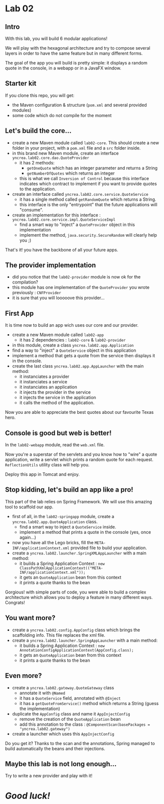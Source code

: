 # Lab 02

## Intro

With this lab, you will build 6 modular applications!

We will play with the hexagonal architecture and try to compose several layers in order to have the same feature but in many different forms.

The goal of the app you will build is pretty simple: it displays a random quote in the console, in a webapp or in a JavaFX window.

## Starter kit

If you clone this repo, you will get:
* the Maven configuration & structure (`pom.xml` and several provided modules)
* some code which do not compile for the moment

## Let's build the core...
* create a new Maven module called `lab02-core`. This should create a new folder in your project, with a `pom.xml` file and a `src` folder inside.
* in this brand new Maven module, create an interface `yncrea.lab02.core.dao.QuoteProvider`
  * it has 2 methods:
    * `getOneQuote` which has an integer parameter and returns a String
    * `getNumberOfQuotes` which returns an integer
  * this is what we call `Inversion of Control` because this interface indicates which contract to implement if you want  to provide quotes to the application.
* create an interface called `yncrea.lab02.core.service.QuoteService`
  * it has a single method called `getRandomQuote` which returns a String.
  * this interface is the only "entrypoint" that the future applications will "consume".
* create an implementation for this interface : `yncrea.lab02.core.service.impl.QuoteServiceImpl`
  * find a smart way to "inject" a `QuoteProvider` object in this implementation
  * implement the method, `java.security.SecureRandom` will clearly help you ;)
  
That's it! you have the backbone of all your future apps.

## The provider implementation
* did you notice that the `lab02-provider` module is now ok for the compilation?
* this module has one implementation of the `QuoteProvider` you wrote previously : `CNFProvider`
* it is sure that you will looooove this provider...

## First App
It is time now to build an app wich uses our core and our provider.
* create a new Maven module called `lab02-app`
  * it has 2 dependencies : `lab02-core` & `lab02-provider`
* in this module, create a class `yncrea.lab02.app.Application`
* find a way to "inject" a `QuoteService` object in this application
* implement a method that gets a quote from the service then displays it in the console.
* create the last class `yncrea.lab02.app.AppLauncher` with the main method:
  * it instanciates a provider
  * it instanciates a service
  * it instanciates an application
  * it injects the provider in the service
  * it injects the service in the application
  * it calls the method of the application.

Now you are able to appreciate the best quotes about our favourite Texas hero.

## Console is good but web is better!
In the `lab02-webapp` module, read the `web.xml` file. 

Now you're a superstar of the servlets and you know how to "wire" a quote application, write a servlet which prints a random quote for each request. 
`ReflectionUtils` utility class will help you. 

Deploy this app in Tomcat and enjoy.


## Stop kidding, let's build an app like a pro!
This part of the lab relies on Spring Framework. We will use this amazing tool to scaffold our app.
* first of all, in the `lab02-springapp` module, create a `yncrea.lab02.app.QuoteApplication` class.
  * find a smart way to inject a `QuoteService` inside.
  * implement a method that prints a quote in the console (yes, once again...)
* now you have all the Lego bricks, fill the `META-INF/applicationContext.xml` provided file to build your application.
* create a `yncrea.lab02.launcher.SpringXMLAppLauncher` with a main method:
  * it builds a Spring Application Context : `new ClassPathXmlApplicationContext(("META-INF/applicationContext.xml"));`
  * it gets an `QuoteApplication` bean from this context
  * it prints a quote thanks to the bean
  
Gorgious! with simple parts of code, you were able to build a complex architecture which allows you to deploy a feature in many different ways. Congrats! 

## You want more?
* create a `yncrea.lab02.config.AppConfig` class which brings the scaffolding info. This file replaces the xml file.
* create a `yncrea.lab02.launcher.SpringAppLauncher` with a main method:
  * it builds a Spring Application Context : `new AnnotationConfigApplicationContext(AppConfig.class);`
  * it gets an `QuoteApplication` bean from this context
  * it prints a quote thanks to the bean

## Even more?
* create a `yncrea.lab02.gateway.QuoteGateway` class
  * annotate it with `@Named`
  * it has a `QuoteService` field, annotated with `@Inject`
  * it has a `getQuoteFromService()` method which returns a String (guess the implementation)
* duplicate the `AppConfig` class and name it `AppInjectConfig`
  * remove the creation of the `QuoteApplication` bean
  * add this annotation to the class : `@ComponentScan(basePackages = "yncrea.lab02.gateway")`
* create a launcher which uses this `AppInjectConfig`

Do you get it? Thanks to the scan and the annotations, Spring managed to build automatically the beans and their injections.

## Maybe this lab is not long enough...
Try to write a new provider and play with it!
 
# _Good luck!_
 
 
